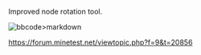 Improved node rotation tool.

![bbcode>markdown](http://kland.smilebasicsource.com/i/kwdeu.png)

https://forum.minetest.net/viewtopic.php?f=9&t=20856
